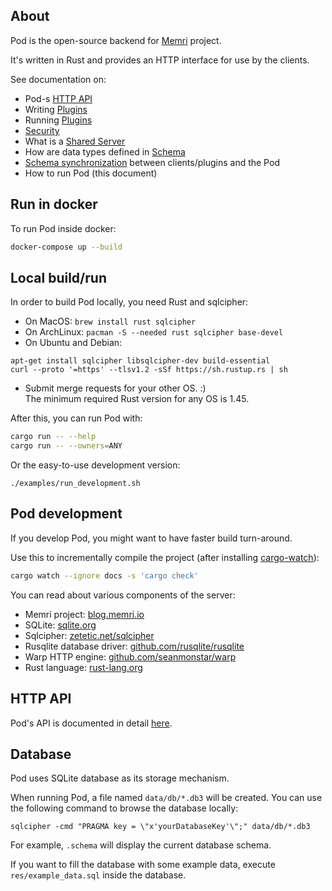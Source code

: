## About

Pod is the open-source backend for [Memri](https://memri.io/) project.

It's written in Rust and provides an HTTP interface for use by the clients.

See documentation on:

* Pod-s [HTTP API](./docs/HTTP_API.md)
* Writing [Plugins](https://blog.memri.io/getting-started-building-a-plugin/)
* Running [Plugins](./docs/Plugins.md)
* [Security](./docs/Security.md)
* What is a [Shared Server](./docs/SharedServer.md)
* How are data types defined in [Schema](./docs/Schema.md)
* [Schema synchronization](./docs/Synchronization.md) between clients/plugins and the Pod
* How to run Pod (this document)

## Run in docker
To run Pod inside docker:
```sh
docker-compose up --build
```


## Local build/run

In order to build Pod locally, you need Rust and sqlcipher:

* On MacOS: `brew install rust sqlcipher`
* On ArchLinux: `pacman -S --needed rust sqlcipher base-devel`
* On Ubuntu and Debian:
```
apt-get install sqlcipher libsqlcipher-dev build-essential
curl --proto '=https' --tlsv1.2 -sSf https://sh.rustup.rs | sh
```
* Submit merge requests for your other OS. :)  
  The minimum required Rust version for any OS is 1.45.

After this, you can run Pod with:
```sh
cargo run -- --help
cargo run -- --owners=ANY
```

Or the easy-to-use development version:
```
./examples/run_development.sh
```


## Pod development
If you develop Pod, you might want to have faster build turn-around.

Use this to incrementally compile the project (after installing [cargo-watch](https://github.com/passcod/cargo-watch)):
```sh
cargo watch --ignore docs -s 'cargo check'
```

You can read about various components of the server:

* Memri project: [blog.memri.io](https://blog.memri.io/)
* SQLite: [sqlite.org](https://sqlite.org)
* Sqlcipher: [zetetic.net/sqlcipher](https://www.zetetic.net/sqlcipher/open-source/)
* Rusqlite database driver: [github.com/rusqlite/rusqlite](https://github.com/rusqlite/rusqlite)
* Warp HTTP engine: [github.com/seanmonstar/warp](https://github.com/seanmonstar/warp)
* Rust language: [rust-lang.org](https://www.rust-lang.org/)


## HTTP API
Pod's API is documented in detail [here](./docs/HTTP_API.md).


## Database
Pod uses SQLite database as its storage mechanism.

When running Pod, a file named `data/db/*.db3` will be created.
You can use the following command to browse the database locally:
```
sqlcipher -cmd "PRAGMA key = \"x'yourDatabaseKey'\";" data/db/*.db3
```
For example, `.schema` will display the current database schema.

If you want to fill the database with some example data, execute
`res/example_data.sql` inside the database.

